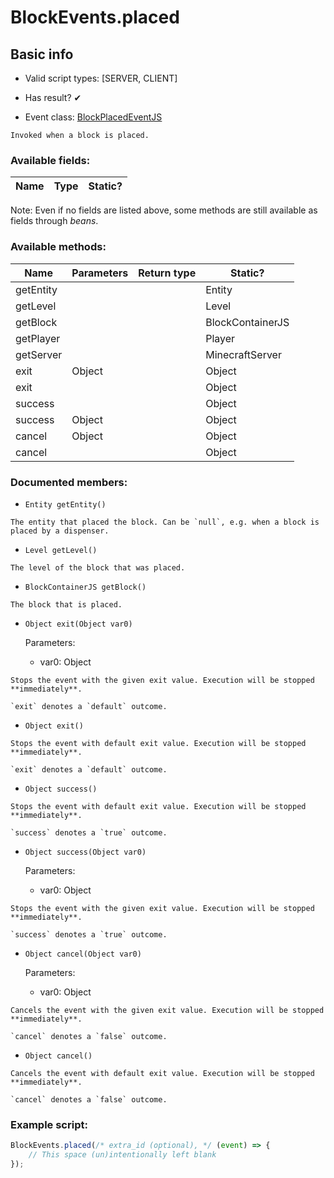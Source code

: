 # BlockEvents.placed

## Basic info

- Valid script types: [SERVER, CLIENT]

- Has result? ✔

- Event class: [BlockPlacedEventJS](https://github.com/KubeJS-Mods/KubeJS/tree/2001/common/src/main/java/dev/latvian/mods/kubejs/block/BlockPlacedEventJS.java)

```
Invoked when a block is placed.
```

### Available fields:

| Name | Type | Static? |
| ---- | ---- | ------- |

Note: Even if no fields are listed above, some methods are still available as fields through *beans*.

### Available methods:

| Name | Parameters | Return type | Static? |
| ---- | ---------- | ----------- | ------- |
| getEntity |  |  | Entity | ✘ |
| getLevel |  |  | Level | ✘ |
| getBlock |  |  | BlockContainerJS | ✘ |
| getPlayer |  |  | Player | ✘ |
| getServer |  |  | MinecraftServer | ✘ |
| exit | Object |  | Object | ✘ |
| exit |  |  | Object | ✘ |
| success |  |  | Object | ✘ |
| success | Object |  | Object | ✘ |
| cancel | Object |  | Object | ✘ |
| cancel |  |  | Object | ✘ |


### Documented members:

- `Entity getEntity()`
```
The entity that placed the block. Can be `null`, e.g. when a block is placed by a dispenser.
```

- `Level getLevel()`
```
The level of the block that was placed.
```

- `BlockContainerJS getBlock()`
```
The block that is placed.
```

- `Object exit(Object var0)`

  Parameters:
  - var0: Object

```
Stops the event with the given exit value. Execution will be stopped **immediately**.

`exit` denotes a `default` outcome.
```

- `Object exit()`
```
Stops the event with default exit value. Execution will be stopped **immediately**.

`exit` denotes a `default` outcome.
```

- `Object success()`
```
Stops the event with default exit value. Execution will be stopped **immediately**.

`success` denotes a `true` outcome.
```

- `Object success(Object var0)`

  Parameters:
  - var0: Object

```
Stops the event with the given exit value. Execution will be stopped **immediately**.

`success` denotes a `true` outcome.
```

- `Object cancel(Object var0)`

  Parameters:
  - var0: Object

```
Cancels the event with the given exit value. Execution will be stopped **immediately**.

`cancel` denotes a `false` outcome.
```

- `Object cancel()`
```
Cancels the event with default exit value. Execution will be stopped **immediately**.

`cancel` denotes a `false` outcome.
```



### Example script:

```js
BlockEvents.placed(/* extra_id (optional), */ (event) => {
	// This space (un)intentionally left blank
});
```

